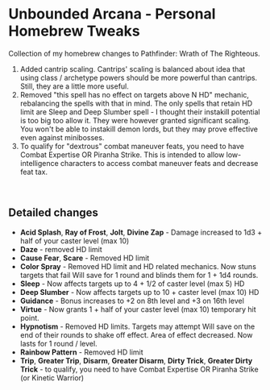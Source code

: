 # Unbounded Arcana - Personal Homebrew Tweaks

Collection of my homebrew changes to Pathfinder: Wrath of The Righteous.

1. Added cantrip scaling. Cantrips' scaling is balanced about idea that using class / archetype powers should be more powerful than cantrips. Still, they are a little more useful.
2. Removed "this spell has no effect on targets above N HD" mechanic, rebalancing the spells with that in mind. The only spells that retain HD limit are Sleep and Deep Slumber spell - I thought their instakill potential is too big too allow it. They were however granted significant scaling. You won't be able to instakill demon lords, but they may prove effective even against minibosses.
3. To qualify for "dextrous" combat maneuver feats, you need to have Combat Expertise OR Piranha Strike. This is intended to allow low-intelligence characters to access combat maneuver feats and decrease feat tax.

<br>

## Detailed changes
- **Acid Splash**, **Ray of Frost**, **Jolt**, **Divine Zap** - Damage increased to 1d3 + half of your caster level (max 10)
- **Daze** - removed HD limit
- **Cause Fear**, **Scare** - Removed HD limit
- **Color Spray** - Removed HD limit and HD related mechanics. Now stuns targets that fail Will save for 1 round and blinds them for 1 + 1d4 rounds.
- **Sleep** - Now affects targets up to 4 + 1/2 of caster level (max 5) HD
- **Deep Slumber** - Now affects targets up to 10 + caster level (max 10) HD
- **Guidance** - Bonus increases to +2 on 8th level and +3 on 16th level
- **Virtue** - Now grants 1 + half of your caster level (max 10) temporary hit point.
- **Hypnotism** - Removed HD limits. Targets may attempt Will save on the end of their rounds to shake off effect. Area of effect decreased. Now lasts for 1 round / level.
- **Rainbow Pattern** - Removed HD limit
- **Trip**, **Greater Trip**, **Disarm**, **Greater Disarm**, **Dirty Trick**, **Greater Dirty Trick** - to qualify, you need to have Combat Expertise OR Piranha Strike (or Kinetic Warrior)
